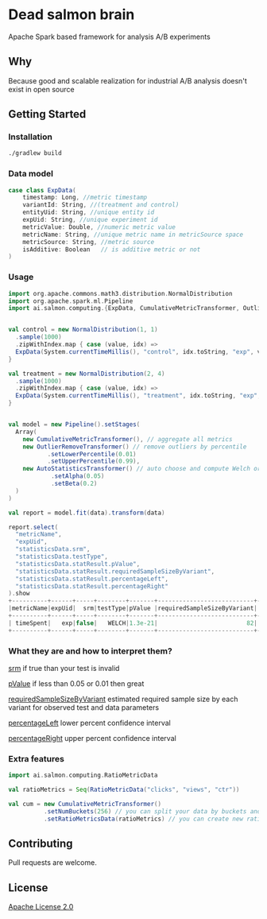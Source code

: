 # Dead salmon brain

Apache Spark based framework for analysis A/B experiments

## Why
Because good and scalable
realization for industrial A/B analysis doesn't exist in open source

## Getting Started
### Installation

```bash
./gradlew build
```


### Data model

```scala
case class ExpData(
    timestamp: Long, //metric timestamp
    variantId: String, //(treatment and control)
    entityUid: String, //unique entity id
    expUid: String, //unique experiment id
    metricValue: Double, //numeric metric value
    metricName: String, //unique metric name in metricSource space  
    metricSource: String, //metric source 
    isAdditive: Boolean   // is additive metric or not
)
```

### Usage 


```scala
import org.apache.commons.math3.distribution.NormalDistribution
import org.apache.spark.ml.Pipeline
import ai.salmon.computing.{ExpData, CumulativeMetricTransformer, OutlierRemoveTransformer, AutoStatisticsTransformer}


val control = new NormalDistribution(1, 1)
  .sample(1000)
  .zipWithIndex.map { case (value, idx) =>
  ExpData(System.currentTimeMillis(), "control", idx.toString, "exp", value, "timeSpent")
}

val treatment = new NormalDistribution(2, 4)
  .sample(1000)
  .zipWithIndex.map { case (value, idx) =>
  ExpData(System.currentTimeMillis(), "treatment", idx.toString, "exp", value, "timeSpent")
}


val model = new Pipeline().setStages(
  Array(
    new CumulativeMetricTransformer(), // aggregate all metrics
    new OutlierRemoveTransformer() // remove outliers by percentile
           .setLowerPercentile(0.01)
           .setUpperPercentile(0.99),
    new AutoStatisticsTransformer() // auto choose and compute Welch or MannWhitney test
            .setAlpha(0.05)
            .setBeta(0.2)
  )
)

val report = model.fit(data).transform(data)

report.select(
  "metricName",
  "expUid",
  "statisticsData.srm",
  "statisticsData.testType",
  "statisticsData.statResult.pValue",
  "statisticsData.statResult.requiredSampleSizeByVariant",
  "statisticsData.statResult.percentageLeft",
  "statisticsData.statResult.percentageRight"
).show
+----------+------+-----+--------+-------+---------------------------+-----------------+-----------------+
|metricName|expUid|  srm|testType|pValue |requiredSampleSizeByVariant|   percentageLeft|  percentageRight|
+----------+------+-----+--------+-------+---------------------------+-----------------+-----------------+
| timeSpent|   exp|false|   WELCH|1.3e-21|                         82|          94.6294|         148.8822|
+----------+------+-----+--------+-------+---------------------------+-----------------+-----------------+
```

### What they are and how to interpret them?
[srm](https://towardsdatascience.com/the-essential-guide-to-sample-ratio-mismatch-for-your-a-b-tests-96a4db81d7a4)
 if true than your test is invalid 

[pValue](https://en.wikipedia.org/wiki/P-value) 
 if less than 0.05 or 0.01 then great

[requiredSampleSizeByVariant](https://en.wikipedia.org/wiki/Sample_size_determination)
 estimated required sample size by each variant for observed test and data parameters

[percentageLeft](https://en.wikipedia.org/wiki/Confidence_interval) 
 lower percent confidence interval

[percentageRight](https://en.wikipedia.org/wiki/Confidence_interval) 
 upper percent confidence interval

### Extra features
```scala
import ai.salmon.computing.RatioMetricData

val ratioMetrics = Seq(RatioMetricData("clicks", "views", "ctr"))

val cum = new CumulativeMetricTransformer()
          .setNumBuckets(256) // you can split your data by buckets and use buckets like new entity
          .setRatioMetricsData(ratioMetrics) // you can create new ratio metric by existing metrics
```

## Contributing
Pull requests are welcome.

## License
[Apache License 2.0](https://www.apache.org/licenses/LICENSE-2.0)

